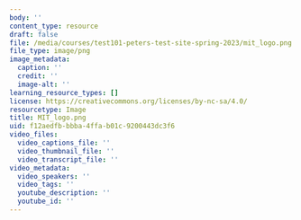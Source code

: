 ```yaml
---
body: ''
content_type: resource
draft: false
file: /media/courses/test101-peters-test-site-spring-2023/mit_logo.png
file_type: image/png
image_metadata:
  caption: ''
  credit: ''
  image-alt: ''
learning_resource_types: []
license: https://creativecommons.org/licenses/by-nc-sa/4.0/
resourcetype: Image
title: MIT_logo.png
uid: f12aedfb-bbba-4ffa-b01c-9200443dc3f6
video_files:
  video_captions_file: ''
  video_thumbnail_file: ''
  video_transcript_file: ''
video_metadata:
  video_speakers: ''
  video_tags: ''
  youtube_description: ''
  youtube_id: ''
---
```

